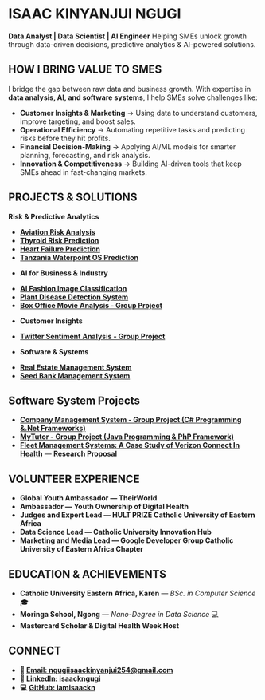 # ISAAC KINYANJUI NGUGI

**Data Analyst | Data Scientist | AI Engineer**
Helping SMEs unlock growth through data-driven decisions, predictive analytics & AI-powered solutions.

## HOW I BRING VALUE TO SMES
I bridge the gap between raw data and business growth. With expertise in **data analysis, AI, and software systems**, I help SMEs solve challenges like:
* **Customer Insights & Marketing** → Using data to understand customers, improve targeting, and boost sales.
* **Operational Efficiency** → Automating repetitive tasks and predicting risks before they hit profits.
* **Financial Decision-Making** → Applying AI/ML models for smarter planning, forecasting, and risk analysis.
* **Innovation & Competitiveness** → Building AI-driven tools that keep SMEs ahead in fast-changing markets.

## PROJECTS & SOLUTIONS
**Risk & Predictive Analytics**
- **[Aviation Risk Analysis](https://github.com/iamisaackn/Aviation-Risk-Analysis)**
- **[Thyroid Risk Prediction](https://github.com/iamisaackn/IKN-Thyroid-Risk-Prediction)**
- **[Heart Failure Prediction](https://github.com/iamisaackn/IKN-Heart-Failure-Prediction)**
- **[Tanzania Waterpoint OS Prediction](https://github.com/iamisaackn/Predictive-Analytics-for-Waterpoint-Operational-Status-in-Tanzania)**

* **AI for Business & Industry**
- **[AI Fashion Image Classification](https://github.com/iamisaackn/AI-Fashion-Image-Classification)**
- **[Plant Disease Detection System](https://github.com/iamisaackn/AI-Driven-Plant-Disease-Detection-System)**
- **[Box Office Movie Analysis - Group Project](https://github.com/Gladwellchebelyon/GROUP7_BOX_OFFICE_MOVIES_ANALYSIS/tree/IsaacNgugi)**

* **Customer Insights** 
- **[Twitter Sentiment Analysis - Group Project](https://github.com/MONISH254/Twitter_Sentiment_Analysis/tree/Isaac)**

* **Software & Systems**
- **[Real Estate Management System](https://github.com/Kirbit04/Real-Estate-Management-system/tree/IsaacNgugi1049049)**
- **[Seed Bank Management System](https://github.com/iamisaackn/Seed-Bank-Management-System)**

## Software System Projects
- **[Company Management System - Group Project (C# Programming &.Net Frameworks)](https://github.com/iamisaackn/CompanyManagementSystem)**
- **[MyTutor - Group Project (Java Programming & PhP Framework)](https://github.com/iamisaackn/MyTutor)**
- **[Fleet Management Systems: A Case Study of Verizon Connect In Health](https://www.researchgate.net/publication/386086740_FLEET_MANAGEMENT_SYSTEMS_A_CASE_STUDY_OF_VERIZON_CONNECT_IN_HEALTH)** — **Research Proposal**

## VOLUNTEER EXPERIENCE
- **Global Youth Ambassador — TheirWorld**
- **Ambassador — Youth Ownership of Digital Health**
- **Judges and Expert Lead — HULT PRIZE Catholic University of Eastern Africa**
- **Data Science Lead — Catholic University Innovation Hub**
- **Marketing and Media Lead — Google Developer Group Catholic University of Eastern Africa Chapter**

## EDUCATION & ACHIEVEMENTS
- **Catholic University Eastern Africa, Karen** — *BSc. in Computer Science* 🎓
- **Moringa School, Ngong** — *Nano-Degree in Data Science* 💻
- **Mastercard Scholar & Digital Health Week Host**

## CONNECT
- **📧 [Email: ngugiisaackinyanjui254@gmail.com](mailto:ngugiisaackinyanjui254@gmail.com)**
- **🔗 [LinkedIn: isaackngugi](https://www.linkedin.com/in/isaackngugi/)**
- **💻 [GitHub: iamisaackn](https://github.com/iamisaackn)**


